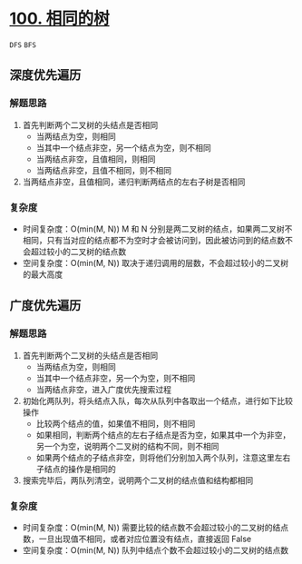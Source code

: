 # [100. 相同的树](https://leetcode-cn.com/problems/same-tree/solution/xiang-tong-de-shu-by-leetcode-solution/)

`DFS` `BFS`

## 深度优先遍历

### 解题思路

1. 首先判断两个二叉树的头结点是否相同
   - 当两结点为空，则相同
   - 当其中一个结点非空，另一个结点为空，则不相同
   - 当两结点非空，且值相同，则相同
   - 当两结点非空，且值不相同，则不相同
2. 当两结点非空，且值相同，递归判断两结点的左右子树是否相同

### 复杂度

- 时间复杂度：O(min(M, N)) M 和 N 分别是两二叉树的结点，如果两二叉树不相同，只有当对应的结点都不为空时才会被访问到，因此被访问到的结点数不会超过较小的二叉树的结点数
- 空间复杂度：O(min(M, N)) 取决于递归调用的层数，不会超过较小的二叉树的最大高度

## 广度优先遍历

### 解题思路

1. 首先判断两个二叉树的头结点是否相同
   - 当两结点为空，则相同
   - 当其中一个结点非空，另一个为空，则不相同
   - 当两结点非空，进入广度优先搜索过程
2. 初始化两队列，将头结点入队，每次从队列中各取出一个结点，进行如下比较操作
   - 比较两个结点的值，如果值不相同，则不相同
   - 如果相同，判断两个结点的左右子结点是否为空，如果其中一个为非空，另一个为空，说明两个二叉树的结构不同，则不相同
   - 如果两个结点的子结点非空，则将他们分别加入两个队列，注意这里左右子结点的操作是相同的
3. 搜索完毕后，两队列清空，说明两个二叉树的结点值和结构都相同

### 复杂度

- 时间复杂度：O(min(M, N)) 需要比较的结点数不会超过较小的二叉树的结点数，一旦出现值不相同，或者对应位置没有结点，直接返回 False
- 空间复杂度：O(min(M, N)) 队列中结点个数不会超过较小的二叉树的结点数
